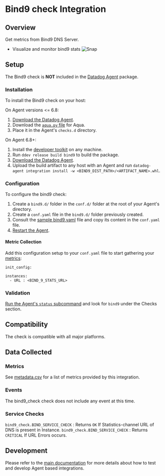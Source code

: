 
# Bind9 check Integration

## Overview

Get metrics from Bind9 DNS Server.

* Visualize and monitor bind9 stats
![Snap](https://raw.githubusercontent.com/DataDog/integrations-extras/master/bind9/images/snapshot.png)

## Setup

The Bind9 check is **NOT** included in the [Datadog Agent](https://app.datadoghq.com/account/settings#agent) package.

### Installation

To install the Bind9 check on your host:

On Agent versions <= 6.8:

1. [Download the Datadog Agent][7].
2. Download the [`aqua.py` file][8] for Aqua.
3. Place it in the Agent's `checks.d` directory.

On Agent 6.8+:

1. Install the [developer toolkit](https://docs.datadoghq.com/developers/integrations/new_check_howto/#developer-toolkit) on any machine.
2. Run `ddev release build bind9` to build the package.
3. [Download the Datadog Agent](https://app.datadoghq.com/account/settings#agent).
4. Upload the build artifact to any host with an Agent and run `datadog-agent integration install -w <BIND9_DIST_PATH>/<ARTIFACT_NAME>.whl`.

### Configuration

To configure the bind9 check:

1. Create a `bind9.d/` folder in the `conf.d/` folder at the root of your Agent's directory.
2. Create a `conf.yaml` file in the `bind9.d/` folder previously created.
3. Consult the [sample bind9.yaml][2] file and copy its content in the `conf.yaml` file.
4. [Restart the Agent][3].

#### Metric Collection

Add this configuration setup to your `conf.yaml` file to start gathering your [metrics][2]:

```
init_config:

instances:
  - URL : <BIND_9_STATS_URL>
```

### Validation

[Run the Agent's `status` subcommand][4] and look for `bind9` under the Checks section.

## Compatibility

The check is compatible with all major platforms.

## Data Collected

### Metrics

See [metadata.csv][5] for a list of metrics provided by this integration.

### Events

The bind9_check check does not include any event at this time.

### Service Checks

`bind9_check.BIND_SERVICE_CHECK` : Returns `OK` If Statistics-channel URL of DNS is present in Instance.
`bind9_check.BIND_SERVICE_CHECK` : Returns `CRITICAL` If URL Errors occurs.

## Development

Please refer to the [main documentation][6] for more details about how to test and develop Agent based integrations.

[1]: https://raw.githubusercontent.com/DataDog/cookiecutter-datadog-check/master/%7B%7Bcookiecutter.check_name%7D%7D/images/snapshot.png
[2]: #metrics
[3]: https://docs.datadoghq.com/agent/faq/agent-commands/#start-stop-restart-the-agent
[4]: https://docs.datadoghq.com/agent/faq/agent-commands/#agent-status-and-information
[5]: https://github.com/DataDog/cookiecutter-datadog-check/blob/master/%7B%7Bcookiecutter.check_name%7D%7D/metadata.csv
[6]: https://docs.datadoghq.com/developers/
[7]: https://app.datadoghq.com/account/settings#agent
[8]: https://github.com/DataDog/integrations-extras/blob/master/bind9/datadog_checks/bind9/bind9.py

